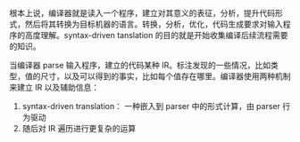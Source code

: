 根本上说，编译器就是读入一个程序，建立对其意义的表征，分析，提升代码形式，然后将其转换为目标机器的语言。转换，分析，优化，代码生成要求对输入程序的高度理解。syntax-driven tanslation 的目的就是开始收集编译后续流程需要的知识。

当编译器 parse 输入程序，建立的代码某种 IR。标注发现的一些情况，比如类型，值的尺寸，以及可以得到的事实，比如每个值存在哪里。编译器使用两种机制来建立 IR 以及辅助信息：

1. syntax-driven translation： 一种嵌入到 parser 中的形式计算，由 parser 行为驱动
2. 随后对 IR 遍历进行更复杂的运算

